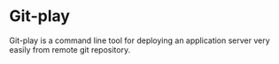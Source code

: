 Git-play
========

Git-play is a command line tool for deploying an application server very easily from remote git repository.
